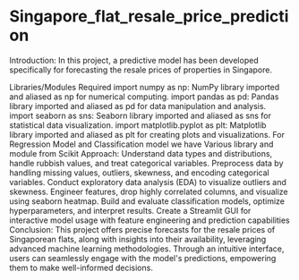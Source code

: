 # Singapore_flat_resale_price_prediction

Introduction:
In this project, a predictive model has been developed specifically for forecasting the resale prices of properties in Singapore.

Libraries/Modules Required
import numpy as np: NumPy library imported and aliased as np for numerical computing.
import pandas as pd: Pandas library imported and aliased as pd for data manipulation and analysis.
import seaborn as sns: Seaborn library imported and aliased as sns for statistical data visualization.
import matplotlib.pyplot as plt: Matplotlib library imported and aliased as plt for creating plots and visualizations.
For Regression Model and Classification model we have Various library and module from Scikit
Approach:
Understand data types and distributions, handle rubbish values, and treat categorical variables.
Preprocess data by handling missing values, outliers, skewness, and encoding categorical variables.
Conduct exploratory data analysis (EDA) to visualize outliers and skewness.
Engineer features, drop highly correlated columns, and visualize using seaborn heatmap.
Build and evaluate classification models, optimize hyperparameters, and interpret results.
Create a Streamlit GUI for interactive model usage with feature engineering and prediction capabilities
Conclusion:
This project offers precise forecasts for the resale prices of Singaporean flats, along with insights into their availability, leveraging advanced machine learning methodologies. Through an intuitive interface, users can seamlessly engage with the model's predictions, empowering them to make well-informed decisions.
